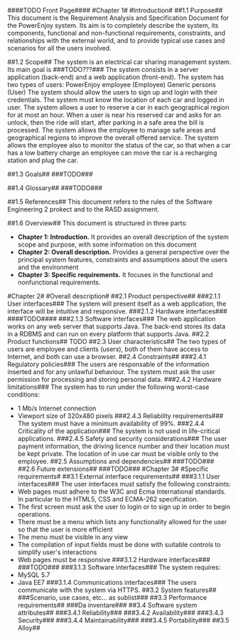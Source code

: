 ####TODO Front Page####
#Chapter 1#
#Introduction#
##1.1 Purpose##
This document is the Requirement Analysis and Specification Document for
the PowerEnjoy system. Its aim is to completely describe the system,
its components, functional and non-functional requirements, constraints, and
relationships with the external world, and to provide typical use cases and
scenarios for all the users involved.

##1.2 Scope##
The system is an electrical car sharing management system.
Its main goal is ###TODO???###
The system consists in a server application (back-end) and a web application (front-end).
The system has two types of users:
	PowerEnjoy employee (Employee)
	Generic persons (User)
The system should allow the users to sign up and login with their credentials.
The system must know the location of each car and logged in user.
The system allows a user to reserve a car in each geographical region for at most an hour.
When a user is near his reserved car and asks for an unlock, then the ride will start,
after parking in a safe area the bill is processed.
The system allows the employee to manage safe areas and geographical regions to improve the overall offered service.
The system allows the employee also to monitor the status of the car, so that when a car has a
low battery charge an employee can move the car is a recharging station and plug the car.

##1.3 Goals##
###TODO###

##1.4 Glossary##
###TODO###

##1.5 References##
This document refers to the rules of the Software Engineering 2 prokect and to the RASD assignment.

##1.6 Overview##
This document is structured in three parts:
* **Chapter 1: Introduction.** It provides an overall description of the system scope and purpose, with some information on this document
* **Chapter 2: Overall description.** Provides a general perspective over the principal system features, constraints and assumptions about the users and the environment
* **Chapter 3: Specific requirements.** It focuses in the functional and nonfunctional requirements.

#Chapter 2#
#Overall description#
##2.1 Product perspective##
###2.1.1 User interfaces###
The system will present itself as a web application, the interface will be intuitive and responsive.
###2.1.2 Hardware interfaces###
####TODO####
###2.1.3 Software interfaces###
The web application works on any web server that supports Java.
The back-end stores its data in a RDBMS and can run on every platform that supports Java.
##2.2 Product functions##
TODO
##2.3 User characteristics##
The two types of users are employee and clients (users), both of them have access to Internet, and both can use a browser.
##2.4 Constraints##
###2.4.1 Regulatory policies###
The users are responsable of the information inserted and for any unlawful behaviour.
The system must ask the user permission for processing and storing personal data.
###2.4.2 Hardware limitations###
The system has to run under the following worst-case conditions:
* 1 Mb/s Internet connection
* Viewport size of 320x480 pixels
###2.4.3 Reliability requirements###
The system must have a minimum availability of 99%.
###2.4.4 Criticality of the application###
The system is not used in life-critical applications.
###2.4.5 Safety and security considerations###
The user payment information, the driving licence number and their location must be kept private.
The location of in use car must be visible only to the employee.
##2.5 Assumptions and dependencies##
###TODO###
##2.6 Future extensions##
###TODO###
#Chapter 3#
#Specific requirements#
##3.1 External interface requirements##
###3.1.1 User interfaces###
The user interfaces must satisfy the following constraints:
* Web pages must adhere to the W3C and Ecma International standards. In particular to the HTML5, CSS and ECMA-262 specification.
* The first screen must ask the user to login or to sign up in order to begin operations.
* There must be a menu which lists any functionality allowed for the user so that the user is more efficient
* The menu must be visible in any view
* The compilation of input fields must be done with suitable controls to simplify user's interactions
* Web pages must be responsive
###3.1.2 Hardware interfaces###
###TODO###
###3.1.3 Software interfaces###
The system requires:
* MySQL 5.7
* Java EE7
###3.1.4 Communications interfaces###
The users communicate with the system via HTTPS.
##3.2 System features##
###Scenario, use cases, etc... as sublist###
##3.3 Performance requirements##
###Da inventare###
##3.4 Software system attributes##
###3.4.1 Reliability###
###3.4.2 Availability###
###3.4.3 Security###
###3.4.4 Maintainability###
###3.4.5 Portability###
##3.5 Alloy##